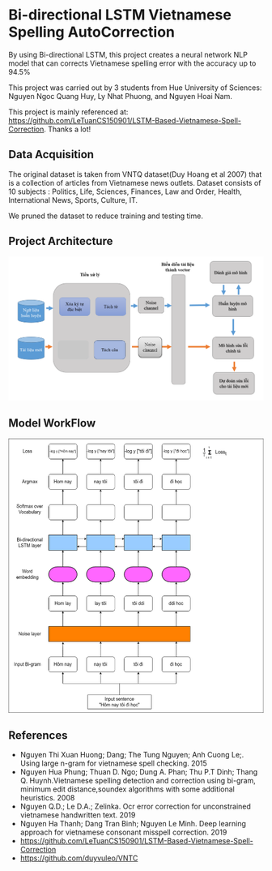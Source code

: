 # Bi-directional LSTM Vietnamese Spelling AutoCorrection
 By using Bi-directional LSTM, this project creates a neural network NLP model that can corrects Vietnamese spelling error with the accuracy up to 94.5%

 This project was carried out by 3 students from Hue University of Sciences: Nguyen Ngoc Quang Huy, Ly Nhat Phuong, and Nguyen Hoai Nam.
 
 This project is mainly referenced at: https://github.com/LeTuanCS150901/LSTM-Based-Vietnamese-Spell-Correction.
 Thanks a lot!

## Data Acquisition
The original dataset is taken from VNTQ dataset(Duy Hoang et al 2007) that is a collection of articles from Vietnamese news outlets. Dataset consists of 10 subjects : Politics, Life, Sciences, Finances, Law and Order, Health, International News, Sports, Culture, IT.

We pruned the dataset to reduce training and testing time.

## Project Architecture
<p align="center">
  <img src="assets/fig_architure_01.png">
</p>

## Model WorkFlow
<p align="center">
  <img src="assets/fig_bilstm_01.png"width="541" height="541">
</p>

## References
* Nguyen Thi Xuan Huong; Dang; The Tung Nguyen; Anh Cuong Le;. Using large n-gram for vietnamese spell checking. 2015
* Nguyen Hua Phung; Thuan D. Ngo; Dung A. Phan; Thu P.T Dinh; Thang Q. Huynh.Vietnamese spelling detection and correction using bi-gram, minimum edit distance,soundex algorithms with some additional heuristics. 2008
* Nguyen Q.D.; Le D.A.; Zelinka. Ocr error correction for unconstrained vietnamese handwritten text. 2019
* Nguyen Ha Thanh; Dang Tran Binh; Nguyen Le Minh. Deep learning approach for vietnamese consonant misspell correction. 2019
* https://github.com/LeTuanCS150901/LSTM-Based-Vietnamese-Spell-Correction
* https://github.com/duyvuleo/VNTC